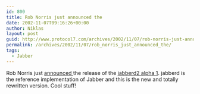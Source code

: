 ```yaml
---
id: 800
title: Rob Norris just announced the
date: 2002-11-07T09:16:26+00:00
author: Niklas
layout: post
guid: http://www.protocol7.com/archives/2002/11/07/rob-norris-just-announced-the/
permalink: /archives/2002/11/07/rob_norris_just_announced_the/
tags:
  - Jabber
---
```

<div class='microid-fc897c4dd754b92e2aaa793371318e9b15aed87a'>
  <p>
    Rob Norris just <a href="http://mailman.jabber.org/pipermail/jdev/2002-November/013745.html">announced </a> the release of the <a href="http://www.jabberstudio.org/projects/jabberd2/releases/">jabberd2 alpha 1</a>. jabberd is the reference implementation of Jabber and this is the new and totally rewritten version. Cool stuff!
  </p>
</div>